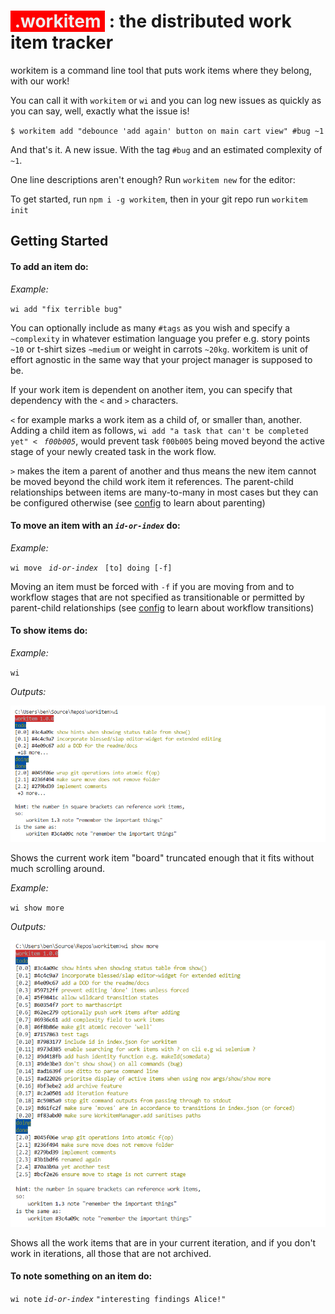 # <span style="background-color: #FF0000; color:#efefef">&nbsp;.workitem&nbsp;</span> : the distributed work item tracker

workitem is a command line tool that puts work items where they belong, with our work! 

You can call it with `workitem` or `wi` and you can log new issues as quickly as you can say, well, exactly what the issue is!

`$ workitem add "debounce 'add again' button on main cart view" #bug ~1`

And that's it. A new issue. With the tag `#bug` and an estimated complexity of `~1`.

One line descriptions aren't enough? Run `workitem new` for the editor:



To get started, run `npm i -g workitem`, then in your git repo run `workitem init`

## Getting Started

#### To **add** an item do:

_Example:_

`wi add "fix terrible bug"`

You can optionally include as many `#tags` as you wish and specify a `~complexity` in whatever estimation language you prefer e.g. story points `~10` or t-shirt sizes `~medium` or weight in carrots `~20kg`. workitem is unit of effort agnostic in the same way that your project manager is supposed to be.

If your work item is dependent on another item, you can specify that dependency with the `<` and `>` characters.

`<` for example marks a work item as a child of, or smaller than, another. Adding a child item as follows, `wi add "a task that can't be completed yet" < ` _`f00b005`_, would prevent task `f00b005` being moved beyond the active stage of your newly created task in the work flow.

`>` makes the item a parent of another and thus means the new item cannot be moved beyond the child work item it references. The parent-child relationships between items are many-to-many in most cases but they can be configured otherwise (see [config](#config) to learn about parenting)

#### To move an item with an _`id-or-index`_ do:

_Example:_

`wi move ` _`id-or-index`_ ` [to] doing [-f]`

Moving an item must be forced with `-f` if you are moving from and to workflow stages that are not specified as transitionable or permitted by parent-child relationships (see [config](#config) to learn about workflow transitions)

#### To show items do:

_Example:_

`wi`

_Outputs:_

![wi](docs/wi.png)

Shows the current work item "board" truncated enough that it fits without much scrolling around.

_Example:_

`wi show more`

_Outputs:_

![wi](docs/wimore.png)

Shows all the work items that are in your current iteration, and if you don't work in iterations, all those that are not archived.

#### To note something on an item do:

`wi note` _`id-or-index`_ `"interesting findings Alice!"`